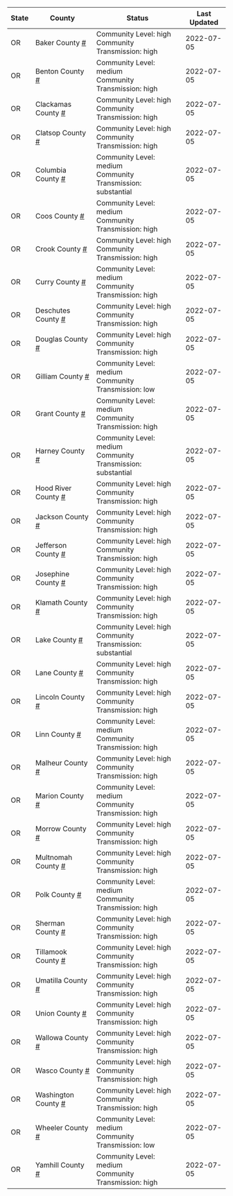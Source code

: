 State | County | Status | Last Updated
--- | --- | --- | --- 
OR | Baker County <a href="#baker_county">#</a> | <a name="baker_county"></a>Community Level: high<br/>Community Transmission: high | 2022-07-05
OR | Benton County <a href="#benton_county">#</a> | <a name="benton_county"></a>Community Level: medium<br/>Community Transmission: high | 2022-07-05
OR | Clackamas County <a href="#clackamas_county">#</a> | <a name="clackamas_county"></a>Community Level: high<br/>Community Transmission: high | 2022-07-05
OR | Clatsop County <a href="#clatsop_county">#</a> | <a name="clatsop_county"></a>Community Level: high<br/>Community Transmission: high | 2022-07-05
OR | Columbia County <a href="#columbia_county">#</a> | <a name="columbia_county"></a>Community Level: medium<br/>Community Transmission: substantial | 2022-07-05
OR | Coos County <a href="#coos_county">#</a> | <a name="coos_county"></a>Community Level: medium<br/>Community Transmission: high | 2022-07-05
OR | Crook County <a href="#crook_county">#</a> | <a name="crook_county"></a>Community Level: high<br/>Community Transmission: high | 2022-07-05
OR | Curry County <a href="#curry_county">#</a> | <a name="curry_county"></a>Community Level: medium<br/>Community Transmission: high | 2022-07-05
OR | Deschutes County <a href="#deschutes_county">#</a> | <a name="deschutes_county"></a>Community Level: high<br/>Community Transmission: high | 2022-07-05
OR | Douglas County <a href="#douglas_county">#</a> | <a name="douglas_county"></a>Community Level: high<br/>Community Transmission: high | 2022-07-05
OR | Gilliam County <a href="#gilliam_county">#</a> | <a name="gilliam_county"></a>Community Level: medium<br/>Community Transmission: low | 2022-07-05
OR | Grant County <a href="#grant_county">#</a> | <a name="grant_county"></a>Community Level: medium<br/>Community Transmission: high | 2022-07-05
OR | Harney County <a href="#harney_county">#</a> | <a name="harney_county"></a>Community Level: medium<br/>Community Transmission: substantial | 2022-07-05
OR | Hood River County <a href="#hood_river_county">#</a> | <a name="hood_river_county"></a>Community Level: high<br/>Community Transmission: high | 2022-07-05
OR | Jackson County <a href="#jackson_county">#</a> | <a name="jackson_county"></a>Community Level: high<br/>Community Transmission: high | 2022-07-05
OR | Jefferson County <a href="#jefferson_county">#</a> | <a name="jefferson_county"></a>Community Level: high<br/>Community Transmission: high | 2022-07-05
OR | Josephine County <a href="#josephine_county">#</a> | <a name="josephine_county"></a>Community Level: high<br/>Community Transmission: high | 2022-07-05
OR | Klamath County <a href="#klamath_county">#</a> | <a name="klamath_county"></a>Community Level: high<br/>Community Transmission: high | 2022-07-05
OR | Lake County <a href="#lake_county">#</a> | <a name="lake_county"></a>Community Level: high<br/>Community Transmission: substantial | 2022-07-05
OR | Lane County <a href="#lane_county">#</a> | <a name="lane_county"></a>Community Level: high<br/>Community Transmission: high | 2022-07-05
OR | Lincoln County <a href="#lincoln_county">#</a> | <a name="lincoln_county"></a>Community Level: high<br/>Community Transmission: high | 2022-07-05
OR | Linn County <a href="#linn_county">#</a> | <a name="linn_county"></a>Community Level: medium<br/>Community Transmission: high | 2022-07-05
OR | Malheur County <a href="#malheur_county">#</a> | <a name="malheur_county"></a>Community Level: high<br/>Community Transmission: high | 2022-07-05
OR | Marion County <a href="#marion_county">#</a> | <a name="marion_county"></a>Community Level: medium<br/>Community Transmission: high | 2022-07-05
OR | Morrow County <a href="#morrow_county">#</a> | <a name="morrow_county"></a>Community Level: high<br/>Community Transmission: high | 2022-07-05
OR | Multnomah County <a href="#multnomah_county">#</a> | <a name="multnomah_county"></a>Community Level: high<br/>Community Transmission: high | 2022-07-05
OR | Polk County <a href="#polk_county">#</a> | <a name="polk_county"></a>Community Level: medium<br/>Community Transmission: high | 2022-07-05
OR | Sherman County <a href="#sherman_county">#</a> | <a name="sherman_county"></a>Community Level: high<br/>Community Transmission: high | 2022-07-05
OR | Tillamook County <a href="#tillamook_county">#</a> | <a name="tillamook_county"></a>Community Level: high<br/>Community Transmission: high | 2022-07-05
OR | Umatilla County <a href="#umatilla_county">#</a> | <a name="umatilla_county"></a>Community Level: high<br/>Community Transmission: high | 2022-07-05
OR | Union County <a href="#union_county">#</a> | <a name="union_county"></a>Community Level: high<br/>Community Transmission: high | 2022-07-05
OR | Wallowa County <a href="#wallowa_county">#</a> | <a name="wallowa_county"></a>Community Level: high<br/>Community Transmission: high | 2022-07-05
OR | Wasco County <a href="#wasco_county">#</a> | <a name="wasco_county"></a>Community Level: high<br/>Community Transmission: high | 2022-07-05
OR | Washington County <a href="#washington_county">#</a> | <a name="washington_county"></a>Community Level: high<br/>Community Transmission: high | 2022-07-05
OR | Wheeler County <a href="#wheeler_county">#</a> | <a name="wheeler_county"></a>Community Level: medium<br/>Community Transmission: low | 2022-07-05
OR | Yamhill County <a href="#yamhill_county">#</a> | <a name="yamhill_county"></a>Community Level: medium<br/>Community Transmission: high | 2022-07-05

